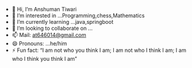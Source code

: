 - 👋 Hi, I’m Anshuman Tiwari
- 👀 I’m interested in ...Programming,chess,Mathematics
- 🌱 I’m currently learning ...java,springboot
- 💞️ I’m looking to collaborate on ...
- 📫 Mail: at646014@gmail.com
- 😄 Pronouns: ...he/him
- ⚡ Fun fact:
“I am not who you think I am; I am not who I think I am; I am who I think you think I am”
<!---
Ansh646014/Ansh646014 is a ✨ special ✨ repository because its `README.md` (this file) appears on your GitHub profile.
You can click the Preview link to take a look at your changes.
--->
